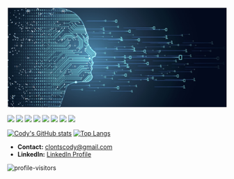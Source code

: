 




<img src = "images/datascience.jpeg" width = 880>


   [<img src="https://img.shields.io/badge/python-crimson?style=for-the-badge&logo=python&logoColor=white"/>](https://www.python.org/) [<img src="https://img.shields.io/badge/pandas-darkorange?style=for-the-badge&logo=pandas&logoColor=white" />](https://pandas.pydata.org) [<img src="https://img.shields.io/badge/numpy-yellow?style=for-the-badge&logo=numpy&logoColor=white" />](https://numpy.org) [<img src="https://img.shields.io/badge/matplotlib-forestgreen?style=for-the-badge&logo=python&logoColor=white"/>](https://matplotlib.org) [<img src="https://img.shields.io/badge/github-deepskyblue?style=for-the-badge&logo=github&logoColor=white"/>](https://github.com) [<img src="https://img.shields.io/badge/markdown-dodgerblue?style=for-the-badge&logo=markdown&logoColor=white"/>](https://www.markdownguide.org) [<img src="https://img.shields.io/badge/mysql-slateblue?style=for-the-badge&logo=mysql&logoColor=white"/>](https://www.mysql.com) [<img src="https://img.shields.io/badge/jupyternbk-indigo?style=for-the-badge&logo=Jupyter&logoColor=white"/>](https://jupyter.org)   


[![Cody's GitHub stats](https://github-readme-stats.vercel.app/api?username=codyclonts&layout=compact&theme=nightowl&count_private=true)](https://github.com/codyclonts/github-readme-stats)   [![Top Langs](https://github-readme-stats.vercel.app/api/top-langs/?username=codyclonts&layout=compact&theme=nightowl&count_private=true)](https://github.com/codyclonts/github-readme-stats)


- <b>Contact:</b> clontscody@gmail.com
- <b>LinkedIn:</b> [LinkedIn Profile](https://www.linkedin.com/in/codyclonts/)  

![profile-visitors](https://visitor-badge.glitch.me/badge?page_id=codyclonts.codyclonts) 
